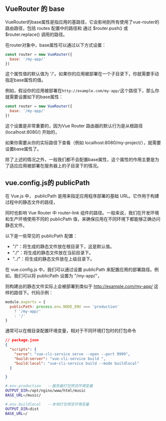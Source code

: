 ## VueRouter 的 base

VueRouter的base属性是指应用的基路径，它会影响到所有使用了vue-router的路由路径，包括 routes 配置中的路径和 通过 $router.push() 或 $router.replace() 调用的路径。

在router对象中，base属性可以通过以下方式设置：

```js
const router = new VueRouter({
  base: '/my-app/'
})
```

这个属性值的默认值为 '/'。如果你的应用被部署在一个子目录下，你就需要手动指定base属性的值。

例如，假设你的应用被部署在`http://example.com/my-app/`这个路径下，那么你就需要设置如下的base属性：

```js
const router = new VueRouter({
  base: '/my-app/'
})
```

这个设置是非常重要的，因为Vue Router 路由器的默认行为是从根路径(localhost:8080/) 开始的，

如果你需要从你的实际路径下查看（例如 localhost:8080/my-project/），就需要设置base属性了。

除了上述的情况之外，一般我们都不会配置base属性，这个属性的作用主要是为了适应应用被部署在服务器上的子目录下的情况。

## vue.config.js的 publicPath

在 Vue.js 中， publicPath 是用来指定应用程序部署的基础 URL。它作用于构建过程中的静态文件的路径，

同时也影响 Vue Router 中 router-link 组件的路径。一般来说，我们在开发环境和生产环境使用不同的 publicPath 值，来确保应用在不同环境下都能够正确访问静态文件。

以下是一些常见的 publicPath 配置：

- "/"：将生成的静态文件放在根目录下，这是默认值。
- "./"：将生成的静态文件放在当前目录下。
- "../"：将生成的静态文件放在上级目录下。

在 vue.config.js 中，我们可以通过设置 publicPath 来配置应用的部署路径。例如，我们可以将 publicPath 设置为 "/my-app/"，

则构建出的静态文件实际上会被部署到类似于 http://example.com/my-app/ 这样的路径下。代码示例：

```js
module.exports = {
  publicPath: process.env.NODE_ENV === 'production'
    ? '/my-app/'
    : '/'
}
```

通常可以在根目录配置环境变量，相对于不同环境打包时的打包命令

```json
// package.json
{
  "scripts": {
    "serve": "vue-cli-service serve --open --port 9999",
    "build:server": "vue-cli-service build ",
    "build:local": "vue-cli-service build --mode buildlocal"
  }

}
```

```zsh
#.env.production   --服务器打包预览环境变量
OUTPUT_DIR=/opt/nginx/www/html/music
BASE_URL=/music/
```

```zsh
#.env.buildlocal   --本地打包预览环境变量
OUTPUT_DIR=dist
BASE_URL=/
```
